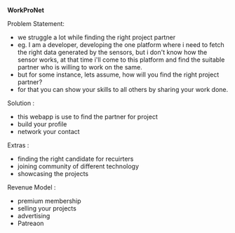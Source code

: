**WorkProNet**

Problem Statement: 
- we struggle a lot while finding the right project partner
- eg. I am a developer, developing the one platform where i need to fetch the right data generated by the sensors, but i don't know how the sensor works, at that time i'll come to this platform and find the suitable partner who is willing to work on the same.
- but for some instance, lets assume, how will you find the right project partner?
- for that you can show your skills to all others by sharing your work done.

Solution : 
- this webapp is use to find the partner for project
- build your profile
- network your contact 

Extras :
- finding the right candidate for recuirters 
- joining community of different technology
- showcasing the projects

Revenue Model : 
- premium membership
- selling your projects
- advertising 
- Patreaon
